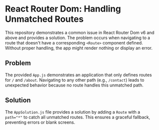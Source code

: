# React Router Dom: Handling Unmatched Routes

This repository demonstrates a common issue in React Router Dom v6 and above and provides a solution. The problem occurs when navigating to a route that doesn't have a corresponding `<Route>` component defined. Without proper handling, the app might render nothing or display an error.

## Problem

The provided `App.js` demonstrates an application that only defines routes for `/` and `/about`. Navigating to any other path (e.g., `/contact`) leads to unexpected behavior because no route handles this unmatched path.

## Solution

The `AppSolution.js` file provides a solution by adding a `Route` with a `path="*"` to catch all unmatched routes.  This ensures a graceful fallback, preventing errors or blank screens.